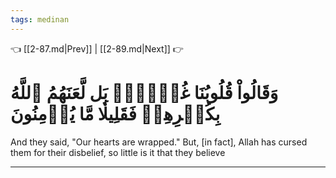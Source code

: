 ```yaml
---
tags: medinan
---
```


👈 [[2-87.md|Prev]] | [[2-89.md|Next]] 👉

# وَقَالُواْ قُلُوبُنَا غُلۡفُۢۚ بَل لَّعَنَهُمُ ٱللَّهُ بِكُفۡرِهِمۡ فَقَلِيلٗا مَّا يُؤۡمِنُونَ

And they said, "Our hearts are wrapped." But, [in fact], Allah has cursed them for their disbelief, so little is it that they believe

---

